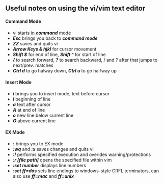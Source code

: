 ## Useful notes on using the vi/vim text editor

#### Command Mode
- vi starts in *__command__* mode
- *__Esc__* brings you back to *__command mode__*
- *__ZZ__* saves and quits vi
- *__Arrow Keys & hjkl__* for cursor movement
- *__Shift $__* for end of line, *__Shift ^__* for start of line
- *__/__* to search forward, *__?__* to search backward, / and ? after that jumps to next/prev. matches
- *__Ctrl d__* to go halway down, *__Ctrl u__* to go halfway up

#### Insert Mode
- *__i__* brings you to insert mode, text before cursor
- *__I__* beginning of line
- *__a__* text after cursor
- *__A__* at end of line
- *__o__* new line below current line
- *__O__* above current line

#### EX Mode
- *__:__* brings you to EX mode
- *__:wq__* and *__:x__* saves changes and quits vi
- *__:!__* performs specified execution and overides warning/protections
- *__:r [file path]__* opens the specified file within vim
- *__:set number__* displays line numbers
- *__:set ff=dos__* sets line endings to windows-style CRFL terminators, can also use *__ff=mac__* and *__ff=unix__*
